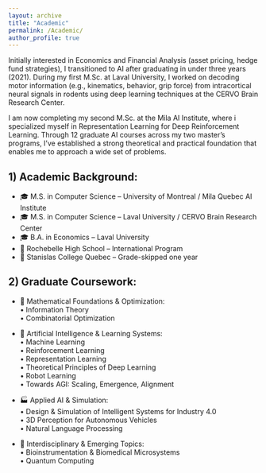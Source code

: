 ```yaml
---
layout: archive
title: "Academic"
permalink: /Academic/
author_profile: true
---
```



Initially interested in Economics and Financial Analysis (asset pricing, hedge fund strategies), I transitioned to AI after graduating in under three years (2021). During my first M.Sc. at Laval University, I worked on decoding motor information (e.g., kinematics, behavior, grip force) from intracortical neural signals in rodents using deep learning techniques at the CERVO Brain Research Center.

I am now completing my second M.Sc. at the Mila AI Institute, where i specialized myself in Representation Learning for Deep Reinforcement Learning. Through 12 graduate AI courses across my two master’s programs, I’ve established a strong theoretical and practical foundation that enables me to approach a wide set of problems.


## 1) Academic Background:   

- 🎓 M.S. in Computer Science – University of Montreal / Mila Quebec AI Institute  
- 🎓 M.S. in Computer Science – Laval University / CERVO Brain Research Center  
- 🎓 B.A. in Economics – Laval University  
- 🏫 Rochebelle High School – International Program  
- 🏫 Stanislas College Quebec – Grade-skipped one year  









## 2) Graduate Coursework:  

- 🔢 Mathematical Foundations & Optimization:  
• Information Theory  
• Combinatorial Optimization  

- 🤖 Artificial Intelligence & Learning Systems:  
• Machine Learning  
• Reinforcement Learning  
• Representation Learning  
• Theoretical Principles of Deep Learning  
• Robot Learning  
• Towards AGI: Scaling, Emergence, Alignment  

- 🏭 Applied AI & Simulation:  
• Design & Simulation of Intelligent Systems for Industry 4.0  
• 3D Perception for Autonomous Vehicles  
• Natural Language Processing  

- 🧬 Interdisciplinary & Emerging Topics:  
• Bioinstrumentation & Biomedical Microsystems  
• Quantum Computing  
